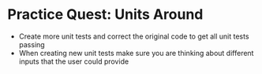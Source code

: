 # Practice Quest: Units Around

- Create more unit tests and correct the original code to get all unit tests passing
- When creating new unit tests make sure you are thinking about different inputs that the user could provide